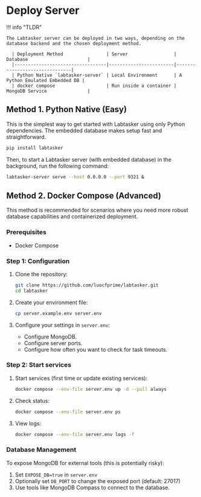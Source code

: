 # Deploy Server

!!! info "TLDR"

    The Labtasker server can be deployed in two ways, depending on the database backend and the chosen deployment method.

      | Deployment Method                | Server                 | Database                      |
      |----------------------------------|------------------------|-------------------------------|
      | Python Native `labtasker-server` | Local Environment      | A Python Emulated Embedded DB |
      | docker compose                   | Run inside a container | MongoDB Service               |

## Method 1. Python Native (Easy)

This is the simplest way to get started with Labtasker using only Python dependencies. The embedded database makes setup
fast and straightforward.

```bash
pip install labtasker
```

Then, to start a Labtasker server (with embedded database) in the background, run the following command:

```bash
labtasker-server serve --host 0.0.0.0 --port 9321 &
```

## Method 2. Docker Compose (Advanced)

This method is recommended for scenarios where you need more robust database capabilities and containerized deployment.

### Prerequisites

- Docker Compose

### Step 1: Configuration

1. Clone the repository:
   ```bash
   git clone https://github.com/luocfprime/labtasker.git
   cd labtasker
   ```

2. Create your environment file:
   ```bash
   cp server.example.env server.env
   ```

3. Configure your settings in `server.env`:
    - Configure MongoDB.
    - Configure server ports.
    - Configure how often you want to check for task timeouts.

### Step 2: Start services

1. Start services (first time or update existing services):
   ```bash
   docker compose --env-file server.env up -d --pull always
   ```

2. Check status:
   ```bash
   docker compose --env-file server.env ps
   ```

3. View logs:
   ```bash
   docker compose --env-file server.env logs -f
   ```

### Database Management

To expose MongoDB for external tools (this is potentially risky):

1. Set `EXPOSE_DB=true` in `server.env`
2. Optionally set `DB_PORT` to change the exposed port (default: 27017)
3. Use tools like MongoDB Compass to connect to the database.
